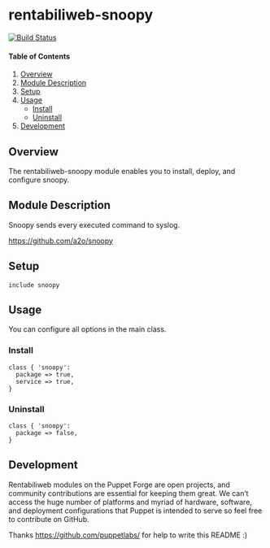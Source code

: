 # rentabiliweb-snoopy

[![Build Status](https://travis-ci.org/rentabiliweb/puppet-snoopy.svg?branch=master)](https://travis-ci.org/rentabiliweb/puppet-snoopy)

#### Table of Contents

1. [Overview](#overview)
2. [Module Description](#module-description)
3. [Setup](#setup)
4. [Usage](#usage)
    * [Install](#install)
    * [Uninstall](#uninstall)
5. [Development](#development)

## Overview

The rentabiliweb-snoopy module  enables you to install,  deploy, and configure
snoopy.

## Module Description

Snoopy sends every executed command to syslog.

https://github.com/a2o/snoopy

## Setup

```puppet
include snoopy
```

## Usage

You can configure all options in the main class.

### Install

```puppet
class { 'snoopy':
  package => true,
  service => true,
}
```

### Uninstall

```puppet
class { 'snoopy':
  package => false,
}
```

## Development

Rentabiliweb  modules on  the  Puppet  Forge are  open  projects, and  community
contributions are  essential for keeping  them great.  We can’t access  the huge
number  of   platforms  and  myriad   of  hardware,  software,   and  deployment
configurations that  Puppet is intended to  serve so feel free  to contribute on
GitHub.

Thanks https://github.com/puppetlabs/ for help to write this README :)

